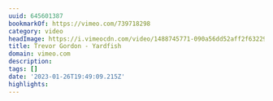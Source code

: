 ```yaml
---
uuid: 645601387
bookmarkOf: https://vimeo.com/739718298
category: video
headImage: https://i.vimeocdn.com/video/1488745771-090a56dd52aff2f632298b5a29586945e9adca97ca31db74e0fbef1afad9eb65-d_295x166
title: Trevor Gordon - Yardfish
domain: vimeo.com
description: 
tags: []
date: '2023-01-26T19:49:09.215Z'
highlights: 
---
```




